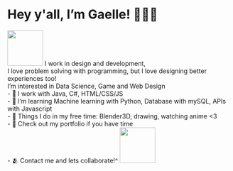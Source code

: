 <h1> Hey y'all, I’m Gaelle! 🧑🏾‍💻 </h1>
<img src="https://media.baamboozle.com/uploads/images/1006/1630619695_555518_gif-url.gif" width="80" height="80" />
I work in design and development, <br/>
I love problem solving with programming, but I love designing better experiences too! <br/>
I’m interested in Data Science, Game and Web Design <br/>
- 🐇 I work with Java, C#, HTML/CSS/JS <br/>
- 🌱 I’m learning Machine learning with Python, Database with mySQL, APIs with Javascript <br/>
- 💞️ Things I do in my free time: Blender3D, drawing, watching anime <3 <br/>
- 👀 Check out my portfolio if you have time <br/>
- 🫂 Contact me and lets collaborate!^
<img src="https://d14eu5yur8w3te.cloudfront.net/api/v1/media/baseclub-media-uploads-production/8bbddc9b-ca75-475a-99e5-4534d89bf6cb.gif"  width="80" height="80" />

<!---
hmm what you searching for in here 👀
--->
